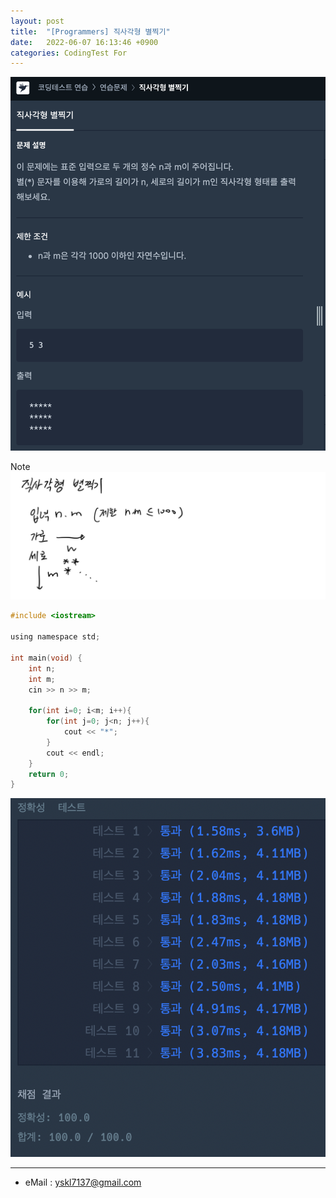 ```yaml
---
layout: post
title:  "[Programmers] 직사각형 별찍기"
date:   2022-06-07 16:13:46 +0900
categories: CodingTest For
---
```


![Scr2](/img/220607Scr2.png)

Note <br>
![noteImg](/img/220607.PNG)


~~~ c
#include <iostream>

using namespace std;

int main(void) {
    int n;
    int m;
    cin >> n >> m;
    
    for(int i=0; i<m; i++){
        for(int j=0; j<n; j++){
            cout << "*";
        }
        cout << endl;
    }
    return 0;
}
~~~

![Scr1](/img/220607Scr1.png)

***
* eMail : <yskl7137@gmail.com>
